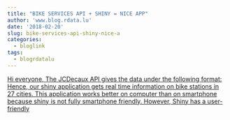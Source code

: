 ```yaml
---
title: "BIKE SERVICES API + SHINY = NICE APP"
author: 'www.blog.rdata.lu'
date: '2018-02-20'
slug: bike-services-api-shiny-nice-a
categories:
  - bloglink
tags:
  - blogrdatalu
---
```


[Hi everyone, The JCDecaux API gives the data under the following format: Hence, our shiny application gets real time information on bike stations in 27 cities. This application works better on computer than on smartphone because shiny is not fully smartphone friendly. However, Shiny has a user-friendly<i class="fas fa-external-link-alt"></i>](http://www.blog.rdata.lu/post/2018-02-20-api-shiny-nice-app/)

